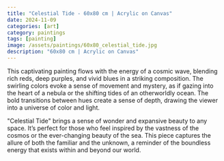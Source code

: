 ```yaml
---
title: "Celestial Tide - 60x80 cm | Acrylic on Canvas"
date: 2024-11-09
categories: [art]
category: paintings
tags: [painting]
image: /assets/paintings/60x80_celestial_tide.jpg
description: "60x80 cm | Acrylic on Canvas"
---
```


This captivating painting flows with the energy of a cosmic wave, blending rich reds, deep purples, and vivid blues in a striking composition. The swirling colors evoke a sense of movement and mystery, as if gazing into the heart of a nebula or the shifting tides of an otherworldly ocean. The bold transitions between hues create a sense of depth, drawing the viewer into a universe of color and light.

"Celestial Tide" brings a sense of wonder and expansive beauty to any space. It’s perfect for those who feel inspired by the vastness of the cosmos or the ever-changing beauty of the sea. This piece captures the allure of both the familiar and the unknown, a reminder of the boundless energy that exists within and beyond our world.





